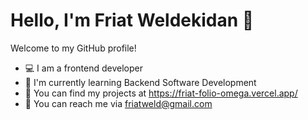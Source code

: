 # Hello, I'm Friat Weldekidan 👋

Welcome to my GitHub profile!

- 💻 I am a frontend developer
- 🌱 I'm currently learning Backend Software Development
- 📂 You can find my projects at https://friat-folio-omega.vercel.app/ 
- 📧 You can reach me via friatweld@gmail.com

 



<!--
**friatweldekidan/friatweldekidan** is a ✨ _special_ ✨ repository because its `README.md` (this file) appears on your GitHub profile.

Here are some ideas to get you started:

- 🔭 I’m currently working on ...
- 🌱 I’m currently learning ...
- 👯 I’m looking to collaborate on ...
- 🤔 I’m looking for help with ...
- 💬 Ask me about ...
- 📫 How to reach me: ...
- 😄 Pronouns: ...
- ⚡ Fun fact: ...
-->
